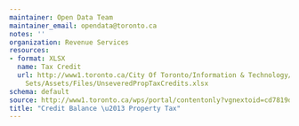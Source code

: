 ```yaml
---
maintainer: Open Data Team
maintainer_email: opendata@toronto.ca
notes: ''
organization: Revenue Services
resources:
- format: XLSX
  name: Tax Credit
  url: http://www1.toronto.ca/City Of Toronto/Information & Technology/Open Data/Data
    Sets/Assets/Files/UnseveredPropTaxCredits.xlsx
schema: default
source: http://www1.toronto.ca/wps/portal/contentonly?vgnextoid=cd7819d26d0e4410VgnVCM10000071d60f89RCRD&vgnextchannel=1a66e03bb8d1e310VgnVCM10000071d60f89RCRD
title: "Credit Balance \u2013 Property Tax"
---
```

